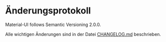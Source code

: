 # Änderungsprotokoll

<p class="description">Material-UI follows Semantic Versioning 2.0.0.</p>

Alle wichtigen Änderungen sind in der Datei [CHANGELOG.md](https://github.com/mui-org/material-ui/blob/master/CHANGELOG.md) beschrieben.